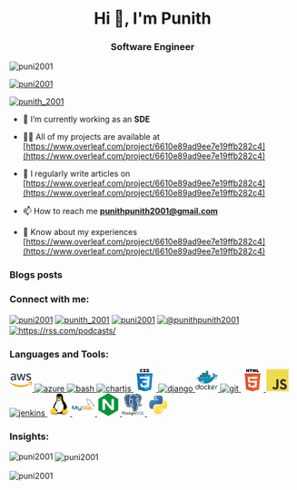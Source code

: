 <h1 align="center">Hi 👋, I'm Punith </h1>
<h3 align="center">Software Engineer</h3>

<p align="left"> <img src="https://komarev.com/ghpvc/?username=puni2001&label=Profile%20views&color=0e75b6&style=flat" alt="puni2001" /> </p>

<p align="left"> <a href="https://github.com/ryo-ma/github-profile-trophy"><img src="https://github-profile-trophy.vercel.app/?username=puni2001" alt="puni2001" /></a> </p>

<p align="left"> <a href="https://twitter.com/punith_2001" target="blank"><img src="https://img.shields.io/twitter/follow/punith_2001?logo=twitter&style=for-the-badge" alt="punith_2001" /></a> </p>

- 🔭 I’m currently working as an **SDE**

- 👨‍💻 All of my projects are available at [https://www.overleaf.com/project/6610e89ad9ee7e19ffb282c4](https://www.overleaf.com/project/6610e89ad9ee7e19ffb282c4)

- 📝 I regularly write articles on [https://www.overleaf.com/project/6610e89ad9ee7e19ffb282c4](https://www.overleaf.com/project/6610e89ad9ee7e19ffb282c4)

- 📫 How to reach me **punithpunith2001@gmail.com**

- 📄 Know about my experiences [https://www.overleaf.com/project/6610e89ad9ee7e19ffb282c4](https://www.overleaf.com/project/6610e89ad9ee7e19ffb282c4)

### Blogs posts
<!-- BLOG-POST-LIST:START -->
<!-- BLOG-POST-LIST:END -->

<h3 align="left">Connect with me:</h3>
<p align="left">
<a href="https://dev.to/puni2001" target="blank"><img align="center" src="https://raw.githubusercontent.com/rahuldkjain/github-profile-readme-generator/master/src/images/icons/Social/devto.svg" alt="puni2001" height="30" width="40" /></a>
<a href="https://twitter.com/punith_2001" target="blank"><img align="center" src="https://raw.githubusercontent.com/rahuldkjain/github-profile-readme-generator/master/src/images/icons/Social/twitter.svg" alt="punith_2001" height="30" width="40" /></a>
<a href="https://linkedin.com/in/puni2001" target="blank"><img align="center" src="https://raw.githubusercontent.com/rahuldkjain/github-profile-readme-generator/master/src/images/icons/Social/linked-in-alt.svg" alt="puni2001" height="30" width="40" /></a>
<a href="https://medium.com/@punithpunith2001" target="blank"><img align="center" src="https://raw.githubusercontent.com/rahuldkjain/github-profile-readme-generator/master/src/images/icons/Social/medium.svg" alt="@punithpunith2001" height="30" width="40" /></a>
<a href="/https://rss.com/podcasts/" target="blank"><img align="center" src="https://raw.githubusercontent.com/rahuldkjain/github-profile-readme-generator/master/src/images/icons/Social/rss.svg" alt="https://rss.com/podcasts/" height="30" width="40" /></a>
</p>

<h3 align="left">Languages and Tools:</h3>
<p align="left"> <a href="https://aws.amazon.com" target="_blank" rel="noreferrer"> <img src="https://raw.githubusercontent.com/devicons/devicon/master/icons/amazonwebservices/amazonwebservices-original-wordmark.svg" alt="aws" width="40" height="40"/> </a> <a href="https://azure.microsoft.com/en-in/" target="_blank" rel="noreferrer"> <img src="https://www.vectorlogo.zone/logos/microsoft_azure/microsoft_azure-icon.svg" alt="azure" width="40" height="40"/> </a> <a href="https://www.gnu.org/software/bash/" target="_blank" rel="noreferrer"> <img src="https://www.vectorlogo.zone/logos/gnu_bash/gnu_bash-icon.svg" alt="bash" width="40" height="40"/> </a> <a href="https://www.chartjs.org" target="_blank" rel="noreferrer"> <img src="https://www.chartjs.org/media/logo-title.svg" alt="chartjs" width="40" height="40"/> </a> <a href="https://www.w3schools.com/css/" target="_blank" rel="noreferrer"> <img src="https://raw.githubusercontent.com/devicons/devicon/master/icons/css3/css3-original-wordmark.svg" alt="css3" width="40" height="40"/> </a> <a href="https://www.djangoproject.com/" target="_blank" rel="noreferrer"> <img src="https://cdn.worldvectorlogo.com/logos/django.svg" alt="django" width="40" height="40"/> </a> <a href="https://www.docker.com/" target="_blank" rel="noreferrer"> <img src="https://raw.githubusercontent.com/devicons/devicon/master/icons/docker/docker-original-wordmark.svg" alt="docker" width="40" height="40"/> </a> <a href="https://git-scm.com/" target="_blank" rel="noreferrer"> <img src="https://www.vectorlogo.zone/logos/git-scm/git-scm-icon.svg" alt="git" width="40" height="40"/> </a> <a href="https://www.w3.org/html/" target="_blank" rel="noreferrer"> <img src="https://raw.githubusercontent.com/devicons/devicon/master/icons/html5/html5-original-wordmark.svg" alt="html5" width="40" height="40"/> </a> <a href="https://developer.mozilla.org/en-US/docs/Web/JavaScript" target="_blank" rel="noreferrer"> <img src="https://raw.githubusercontent.com/devicons/devicon/master/icons/javascript/javascript-original.svg" alt="javascript" width="40" height="40"/> </a> <a href="https://www.jenkins.io" target="_blank" rel="noreferrer"> <img src="https://www.vectorlogo.zone/logos/jenkins/jenkins-icon.svg" alt="jenkins" width="40" height="40"/> </a> <a href="https://www.linux.org/" target="_blank" rel="noreferrer"> <img src="https://raw.githubusercontent.com/devicons/devicon/master/icons/linux/linux-original.svg" alt="linux" width="40" height="40"/> </a> <a href="https://www.mysql.com/" target="_blank" rel="noreferrer"> <img src="https://raw.githubusercontent.com/devicons/devicon/master/icons/mysql/mysql-original-wordmark.svg" alt="mysql" width="40" height="40"/> </a> <a href="https://www.nginx.com" target="_blank" rel="noreferrer"> <img src="https://raw.githubusercontent.com/devicons/devicon/master/icons/nginx/nginx-original.svg" alt="nginx" width="40" height="40"/> </a> <a href="https://www.postgresql.org" target="_blank" rel="noreferrer"> <img src="https://raw.githubusercontent.com/devicons/devicon/master/icons/postgresql/postgresql-original-wordmark.svg" alt="postgresql" width="40" height="40"/> </a> <a href="https://www.python.org" target="_blank" rel="noreferrer"> <img src="https://raw.githubusercontent.com/devicons/devicon/master/icons/python/python-original.svg" alt="python" width="40" height="40"/> </a> </p>

<h3 align="left">Insights:</h3>

<p><img align="left" src="https://github-readme-stats.vercel.app/api/top-langs?username=puni2001&show_icons=true&locale=en&layout=compact" alt="puni2001" /></p>

<p>&nbsp;<img align="center" src="https://github-readme-stats.vercel.app/api?username=puni2001&show_icons=true&locale=en" alt="puni2001" /></p>

<p><img align="center" src="https://github-readme-streak-stats.herokuapp.com/?user=puni2001&" alt="puni2001" /></p>
